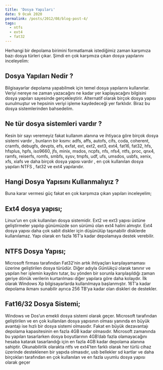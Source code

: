 ```yaml
---
title: 'Dosya Yapıları'
date: 9 Ocak 2020
permalink: /posts/2012/08/blog-post-4/
tags:
  - ntfs
  - ext4
  - fat32
---
```


Herhangi bir depolama birimini formatlamak istediğimiz zaman karşımıza bazı dosya türleri çıkar. 
Şimdi en çok karşımıza çıkan dosya yapılarını inceleyelim: 


Dosya Yapıları Nedir ?
------
Bilgisayarlar depolama yapabilmek için temel dosya yapılarını kullanırlar. Veriyi nereye ne zaman yazacağını ne kadar yer kaplayacağını bilgisini dosya yapıları sayesinde gerçekleştirir. Alternatif olarak birçok dosya yapısı sunulmuştur ve hepsinin veriyi işleme kaydedeceği yer farklıdır. Biraz bu dosya sistemlerinden bahsedelim.

Ne tür dosya sistemleri vardır ? 
------
Kesin bir sayı veremeyiz fakat kullanım alanına ve ihtiyaca göre birçok dosya sistemi vardır , bunların bir kısmı: adfs, affs, autofs, cifs, coda, coherent, cramfs, debugfs, devpts, efs, exfat, ext, ext2, ext3, ext4, fat16, fat32, hfs, hfsplus, hpfs, iso9660, jfs, minix, msdos, ncpfs, nfs, nfs4, ntfs, proc, qnx4, ramfs, reiserfs, romfs, smbfs, sysv, tmpfs, udf, ufs, umsdos, usbfs, xenix, xfs, xiafs ve daha birçok dosya yapısı vardır , en çok kullanılan dosya yapıları NTFS , fat32 ve ext4 yapılarıdır. 

Hangi Dosya Yapısını Kullanmalıyız ? 
------
Buna karar vermesi güç fakat en çok karşımıza çıkan yapıları inceleyelim; 

Ext4 dosya yapısı;
------
Linux’un en çok kullanılan dosya sistemidir. Ext2 ve ext3 yapısı üstüne geliştirmeler yapılıp günümüzde son sürümü olan ext4 halini almıştır. Ext4 dosya yapısı daha çok sabit diskler için düşünülüp taşınabilir disklerde kullanılamaz. Yapı olarak en fazla 16T’a kadar depolamaya destek verebilir.

NTFS Dosya Yapısı;
------
Microsoft firması tarafından Fat32’nin artık ihtiyaçları karşılayamaması üzerine geliştirilen dosya türüdür. 
Diğer adıyla *Günlükçü* olarak tanınır ve yapılan her işlemin kaydını tutar, bu yönden bir sorunla karşılaşıldığı zaman geriye dönük  verilerin kurtarılması diğer yapılara göre daha kolaydır. 
İlk olarak Windows Xp bilgisayarlarda kullanılmaya başlanmıştır. 16T’a kadar depolama ikmanı sunabilir ayrıca 256 TB’ya kadar olan diskleri de destekler. 

Fat16/32 Dosya Sistemi;
------
Windows ve Dos’un emekli dosya sistemi olarak geçer. Microsoft tarafından geliştirilen ve en çok kullanılan dosya yapısının olması yanında en büyük avantajı ise hızlı bir dosya sistemi olmasıdır. Fakat en büyük dezavantajı depolama kapasitesinin en fazla 4GB kadar olmasıdır. Microsoft zamanında bu yapıları tasarlarken dosya boyutlarının 4GB’dab fazla olamayacağını hesaba katarak tasarlandığı için en fazla 4GB kadar depolama alanına sahiptir. Okunabilirlik olarakta ntfs ve ext4’ten farklı olarak her türlü cihaz üzerinde desteklenen bir yapıda olmasıdır, usb bellekler  sd kartlar ve daha birçokları tarafından en çok kullanılan ve en fazla uyumlu dosya yapısı olarak geçer


